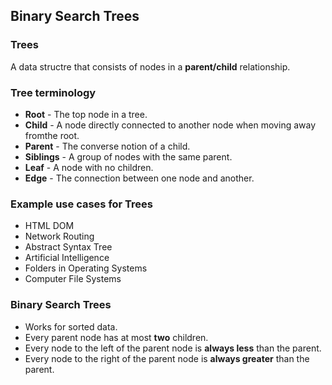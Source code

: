 ## Binary Search Trees

### Trees
A data structre that consists of nodes in a **parent/child** relationship.

### Tree terminology
* **Root** - The top node in a tree.
* **Child** - A node directly connected to another node when moving away fromthe root.
* **Parent** - The converse notion of a child. 
* **Siblings** - A group of nodes with the same parent. 
* **Leaf** - A node with no children.
* **Edge** - The connection between one node and another.

### Example use cases for Trees
* HTML DOM
* Network Routing
* Abstract Syntax Tree
* Artificial Intelligence
* Folders in Operating Systems
* Computer File Systems


### Binary Search Trees
* Works for sorted data.
* Every parent node has at most **two** children.
* Every node to the left of the parent node is **always less** than the parent.
* Every node to the right of the parent node is **always greater** than the parent.
